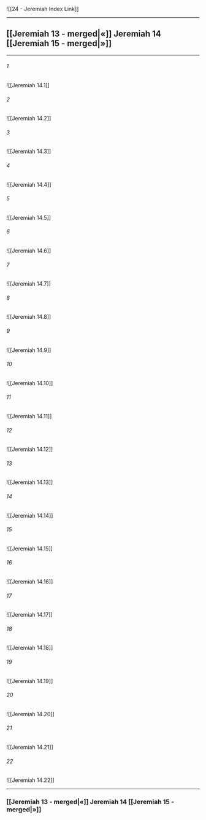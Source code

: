 ![[24 - Jeremiah Index Link]]

---
##  [[Jeremiah 13 - merged|«]] Jeremiah 14 [[Jeremiah 15 - merged|»]]

---

###### 1
![[Jeremiah 14.1]] 

###### 2
![[Jeremiah 14.2]] 

###### 3
![[Jeremiah 14.3]] 

###### 4
![[Jeremiah 14.4]]

###### 5 
![[Jeremiah 14.5]] 

###### 6
![[Jeremiah 14.6]] 

###### 7
![[Jeremiah 14.7]] 

###### 8
![[Jeremiah 14.8]] 

###### 9
![[Jeremiah 14.9]] 

###### 10
![[Jeremiah 14.10]] 

###### 11
![[Jeremiah 14.11]] 

###### 12
![[Jeremiah 14.12]]

###### 13
![[Jeremiah 14.13]] 

###### 14
![[Jeremiah 14.14]] 

###### 15
![[Jeremiah 14.15]]

###### 16
![[Jeremiah 14.16]] 

###### 17
![[Jeremiah 14.17]]

###### 18
![[Jeremiah 14.18]] 

###### 19
![[Jeremiah 14.19]] 

###### 20
![[Jeremiah 14.20]]

###### 21
![[Jeremiah 14.21]] 

###### 22
![[Jeremiah 14.22]] 


---
###  [[Jeremiah 13 - merged|«]] Jeremiah 14 [[Jeremiah 15 - merged|»]]